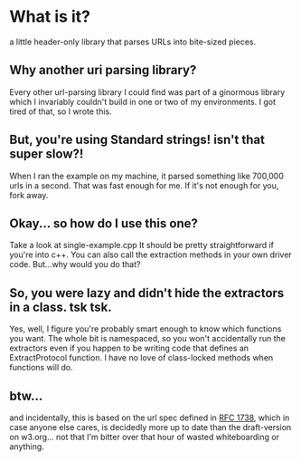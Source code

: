# What is it?
a little header-only library that parses URLs into bite-sized pieces.

## Why another uri parsing library?
Every other url-parsing library I could find was part of a ginormous library which I invariably couldn't build in one or two of my environments.
I got tired of that, so I wrote this.


## But, you're using Standard strings! isn't that super slow?!
When I ran the example on my machine, it parsed something like 700,000 urls in a second. That was fast enough for me. If it's not enough for you, fork away.

## Okay... so how do I use this one?
Take a look at single-example.cpp It should be pretty straightforward if you're into c++. You can also call the extraction methods in your own driver
code. But...why would you do that?

## So, you were lazy and didn't hide the extractors in a class. tsk tsk.
Yes, well, I figure you're probably smart enough to know which functions you want. The whole bit is namespaced, so you won't accidentally run the
extractors even if you happen to be writing code that defines an ExtractProtocol function. I have no love of class-locked methods when functions will
do.


## btw...
and incidentally, this is based on the url spec defined in [RFC 1738](http://www.ietf.org/rfc/rfc1738.txt), which in case anyone else cares, is
decidedly more up to date than the draft-version on w3.org... not that I'm bitter over that hour of wasted whiteboarding or anything.
